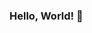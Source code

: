 ### Hello, World! 👋

<!--
**cinthianlima/cinthianlima** is a ✨ _special_ ✨ repository because its `README.md` (this file) appears on your GitHub profile.

- 🔭 I’m pursuing a Master’s degree in Physics at the State University of Londrina
- 📫 How to reach me: cinthia.n.lima@uel.br
- 😄 Pronouns: She/her

